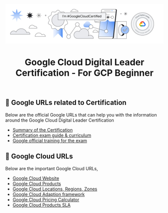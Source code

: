 <div align="center">
  <img src="assets/images/wallpaper.jpg" alt="badge"/>
  <h1>Google Cloud Digital Leader Certification - For GCP Beginner</h1>
  

</div>

<br />

<!-- Google URLS -->
## :star2: Google URLs related to Certification

Below are the official Google URLs that can help you with the information around the Google Cloud Digital Leader Certification

 - [Summary of the Certification](https://cloud.google.com/certification/cloud-digital-leader)
 - [Certification exam guide & curriculum](https://cloud.google.com/certification/guides/cloud-digital-leader)
 - [Google official training for the exam](https://www.cloudskillsboost.google/paths/9)
 
## :gem: Google Cloud URLs

Below are the important Google Cloud URLs,

 - [Google Cloud Website](https://cloud.google.com/)
 - [Google Cloud Products](https://cloud.google.com/products/)
 - [Google Cloud Locations, Regions, Zones](https://cloud.google.com/about/locations)
 - [Google Cloud Adaption framework](https://cloud.google.com/adoption-framework)
 - [Google Cloud Pricing Calculator](https://cloud.google.com/products/calculator)
 - [Google Cloud Products SLA](https://cloud.google.com/terms/sla)
